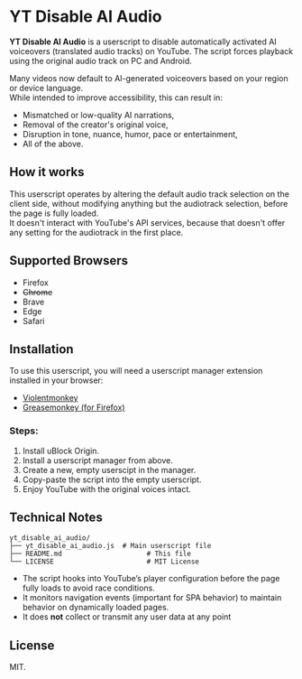# YT Disable AI Audio

**YT Disable AI Audio** is a userscript to disable automatically activated AI voiceovers (translated audio tracks) on YouTube. 
The script forces playback using the original audio track on PC and Android.

Many videos now default to AI-generated voiceovers based on your region or device language.<br>
While intended to improve accessibility, this can result in:

- Mismatched or low-quality AI narrations,
- Removal of the creator's original voice,
- Disruption in tone, nuance, humor, pace or entertainment,
- All of the above.

## How it works

This userscript operates by altering the default audio track selection on the client side, without modifying anything but the audiotrack selection, before the page is fully loaded.<br>
It doesn't interact with YouTube's API services, because that doesn't offer any setting for the audiotrack in the first place.

## Supported Browsers

- Firefox
- ~~Chrome~~
- Brave
- Edge
- Safari

## Installation

To use this userscript, you will need a userscript manager extension installed in your browser:

- [Violentmonkey](https://violentmonkey.github.io/)
- [Greasemonkey (for Firefox)](https://addons.mozilla.org/en-US/firefox/addon/greasemonkey/)

### Steps:

1. Install uBlock Origin.
2. Install a userscript manager from above.
3. Create a new, empty userscipt in the manager.
4. Copy-paste the script into the empty userscript.
5. Enjoy YouTube with the original voices intact.

## Technical Notes

```
yt_disable_ai_audio/
├── yt_disable_ai_audio.js  # Main userscript file
├── README.md                     # This file
└── LICENSE                       # MIT License
```

- The script hooks into YouTube’s player configuration before the page fully loads to avoid race conditions.
- It monitors navigation events (important for SPA behavior) to maintain behavior on dynamically loaded pages.
- It does **not** collect or transmit any user data at any point

## License

MIT.
